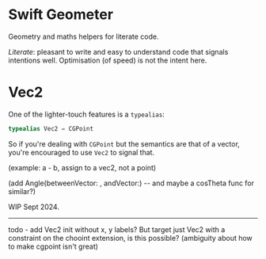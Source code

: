 # Swift Geometer

Geometry and maths helpers for literate code.

*Literate*: pleasant to write and easy to understand code that signals intentions
well. Optimisation (of speed) is not the intent here.

# Vec2

One of the lighter-touch features is a `typealias`:

```swift
typealias Vec2 = CGPoint
```

So if you're dealing with `CGPoint` but the semantics are that of a vector, you're encouraged to use `Vec2` to signal that.

(example: a - b, assign to a vec2, not a point)

(add Angle(betweenVector: , andVector:) -- and maybe a cosTheta func for similar?)

WIP Sept 2024.

---

todo - add Vec2 init without x, y labels? But target just Vec2 with a constraint on the chooint extension, is this possible?
(ambiguity about how to make cgpoint isn't great)



